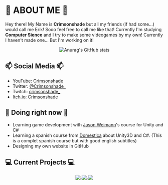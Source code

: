 <!-- Links zu projekten -->
[Workin-0]: https://github.com/crimsonshade/crimsonshade

# 👋 ABOUT ME 👋
Hey there! My Name is **Crimsonshade** but all my friends (if had some...) would call me Erik! Sooo feel free to call me like that! Currently I'm studying **Computer Sience** and I try to make some videogames by my own! Currently I haven't made one... But I'm working on it! 

<div align="center">

![Anurag's GitHub stats](https://github-readme-stats.vercel.app/api?username=crimsonshade&show_icons=true&theme=radical&hide=stars,prs&include_all_commits=true&custom_title=Crimsonshades+Stats)
                    
</div>
                    
## 📫 Social Media 📫
- YouTube: <a href="https://www.youtube.com/channel/UC2H7HblECA1_R2gWPjH26qw" target="_blank">Crimsonshade</a>
- Twitter: <a href="https://twitter.com/Crimsonshade_" target="_blank">@Crimsonshade_</a>
- Twitch: <a href="https://www.twitch.tv/crimsonshade_" target="_blank">crimsonshade_</a>
- Itch&#46;io: <a href="https://crimsonshade.itch.io" target="_blank">Crimsonshade</a>
## 🌱 Doing right now 🌱
- Learning game development with [Jason Weimann](https://www.youtube.com/channel/UCX_b3NNQN5bzExm-22-NVVg)'s course for Unity and C#
- Learning a spanish course from [Domestica](https://www.domestika.org/en/courses/716-introduction-to-unity-for-2d-video-games) about Unity3D and C#. (This is a complet spanish course but with good english subtitles)
- Designing my own website in GitHub
## 💻 Current Projects 💻

<div align="center">

<!--CURRENT_PROJECTS_BEGIN-->
<a href="https://github.com/crimsonshade/crimsonshade">
  <img align="center" src="https://github-readme-stats.vercel.app/api/pin/?username=crimsonshade&repo=crimsonshade&show_icons=ture&theme=radical" />
</a>
<a href="https://github.com/crimsonshade/domestica-course">
  <img align="center" src="https://github-readme-stats.vercel.app/api/pin/?username=crimsonshade&repo=domestica-course&show_icons=ture&theme=radical" />
</a>
<a href="https://github.com/crimsonshade/crimsonshade.github.io">
  <img align="center" src="https://github-readme-stats.vercel.app/api/pin/?username=crimsonshade&repo=crimsonshade.github.io&show_icons=ture&theme=radical" />
</a>
  <!--CURRENT_PROJECTS_END-->
</div> 
